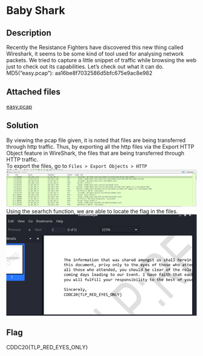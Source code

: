 # Baby Shark 

## Description

Recently the Resistance Fighters have discovered this new thing called Wireshark, it seems to be some kind of tool used for analysing network packets.
We tried to capture a little snippet of traffic while browsing the web just to check out its capabilities. Let’s check out what it can do.
MD5(“easy.pcap”): aa16be8f7032586d5bfc675e9ac8e982

## Attached files 

[easy.pcap](https://github.com/mashmllo/CDDC2020-Writeup/blob/master/network/Baby%20Shark/easy.pcap)

## Solution

By viewing the pcap file given, it is noted that files are being transferred through http traffic. Thus, by exporting all the http files via the Export HTTP Object feature in WireShark, 
the files that are being transferred through HTTP traffic.
<br> To export the files, go to ```Files > Export Objects > HTTP``` <br>
![wireshark](https://github.com/mashmllo/CDDC2020-Writeup/blob/master/network/Baby%20Shark/wireshark_http.jpg)
Using the searhch function, we are able to locate the flag in the files. 
![flag](https://github.com/mashmllo/CDDC2020-Writeup/blob/master/network/Baby%20Shark/flag.jpg)

## Flag 

CDDC20{TLP_RED_EYES_ONLY}
